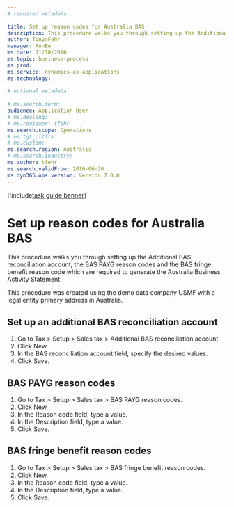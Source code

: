 ```yaml
--- 
# required metadata 
 
title: Set up reason codes for Australia BAS
description: This procedure walks you through setting up the Additional BAS reconciliation account, the BAS PAYG reason codes and the BAS fringe benefit reason code which are required to generate the Australia Business Activity Statement. 
author: TonyaFehr 
manager: AnnBe 
ms.date: 11/10/2016
ms.topic: business-process 
ms.prod:  
ms.service: dynamics-ax-applications 
ms.technology:  
 
# optional metadata 
 
# ms.search.form:   
audience: Application User 
# ms.devlang:  
# ms.reviewer: tfehr 
ms.search.scope: Operations 
# ms.tgt_pltfrm:  
# ms.custom:  
ms.search.region: Australia
# ms.search.industry: 
ms.author: tfehr 
ms.search.validFrom: 2016-06-30 
ms.dyn365.ops.version: Version 7.0.0 
---
```


[!include[task guide banner](../../includes/task-guide-banner.md)]

# Set up reason codes for Australia BAS

This procedure walks you through setting up the Additional BAS reconciliation account, the BAS PAYG reason codes and the BAS fringe benefit reason code which are required to generate the Australia Business Activity Statement.
This procedure was created using the demo data company USMF with a legal entity primary address in Australia.


## Set up an additional BAS reconciliation account
1. Go to Tax > Setup > Sales tax > Additional BAS reconciliation account.
2. Click New.
3. In the BAS reconciliation account field, specify the desired values.
4. Click Save.

## BAS PAYG reason codes
1. Go to Tax > Setup > Sales tax > BAS PAYG reason codes.
2. Click New.
3. In the Reason code field, type a value.
4. In the Description field, type a value.
5. Click Save.

## BAS fringe benefit reason codes
1. Go to Tax > Setup > Sales tax > BAS fringe benefit reason codes.
2. Click New.
3. In the Reason code field, type a value.
4. In the Description field, type a value.
5. Click Save.

